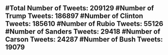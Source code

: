 #Total Number of Tweets: 209129 
#Number of Trump Tweets: 186897
#Number of Clinton Tweets: 185610
#Number of Rubio Tweets: 55126
#Number of Sanders Tweets: 29418
#Number of Carson Tweets: 24287
#Number of Bush Tweets: 19079
---
